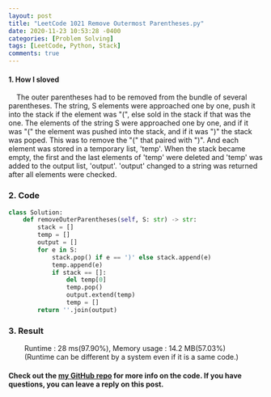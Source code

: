 ```yaml
---
layout: post
title: "LeetCode 1021 Remove Outermost Parentheses.py"
date: 2020-11-23 10:53:28 -0400
categories: [Problem Solving]
tags: [LeetCode, Python, Stack]
comments: true
---
```


#### 1. How I sloved
&nbsp;&nbsp;&nbsp;&nbsp;The outer parentheses had to be removed from the bundle of several parentheses. The string, S elements were approached one by one, push it into the stack if the element was "(", else sold in the stack if that was the one. The elements of the string S were approached one by one, and if it was "(" the element was pushed into the stack, and if it was ")" the stack was poped. This was to remove the "(" that paired with ")". And each element was stored in a temporary list, 'temp'. When the stack became empty, the first and the last elements of 'temp' were deleted and 'temp' was added to the output list, 'output'. 'output' changed to a string was returned after all elements were checked.

### 2. Code
```python
class Solution:
    def removeOuterParentheses(self, S: str) -> str:
        stack = []
        temp = []
        output = []
        for e in S:
            stack.pop() if e == ')' else stack.append(e)
            temp.append(e)
            if stack == []:
                del temp[0]
                temp.pop()
                output.extend(temp)
                temp = []
        return ''.join(output)
```

### 3. Result
&nbsp;&nbsp;&nbsp;&nbsp;&nbsp;&nbsp;&nbsp;&nbsp;Runtime : 28 ms(97.90%), Memory usage : 14.2 MB(57.03%)  
&nbsp;&nbsp;&nbsp;&nbsp;&nbsp;&nbsp;&nbsp;&nbsp;(Runtime can be different by a system even if it is a same code.)

#### Check out the [my GitHub repo][hyuk-gh] for more info on the code. If you have questions, you can leave a reply on this post.
[hyuk-gh]:   https://github.com/dlgur1994/StudyAlgorithms
